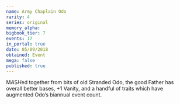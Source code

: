 ```yaml
---
name: Army Chaplain Odo
rarity: 4
series: original
memory_alpha:
bigbook_tier: 7
events: 17
in_portal: true
date: 05/09/2018
obtained: Event
mega: false
published: true
---
```


M*A*S*H*ed together from bits of old Stranded Odo, the good Father has overall better bases, +1 Vanity, and a handful of traits which have augmented Odo’s biannual event count.
